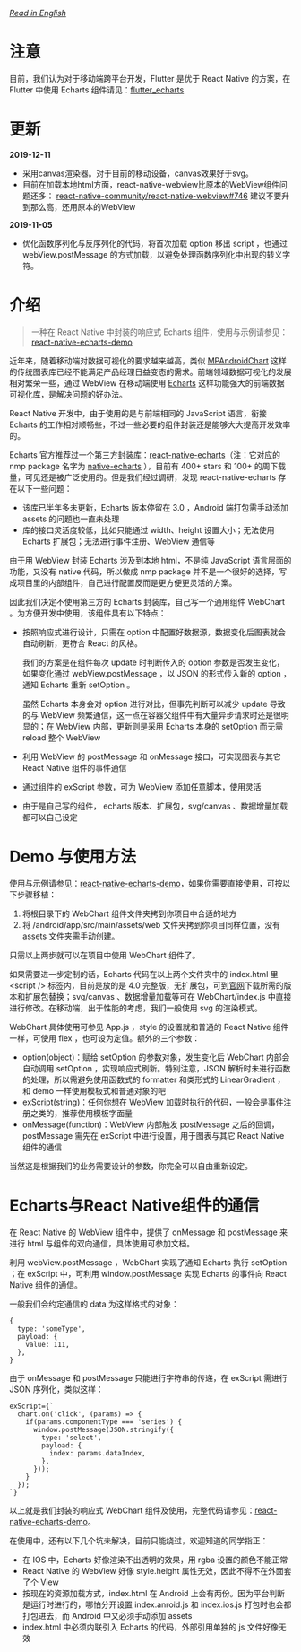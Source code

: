*[Read in English](README_EN.md)*

# 注意

目前，我们认为对于移动端跨平台开发，Flutter 是优于 React Native 的方案，在 Flutter 中使用 Echarts 组件请见：[flutter_echarts](https://github.com/entronad/flutter_echarts) 

# 更新

**2019-12-11**

- 采用canvas渲染器。对于目前的移动设备，canvas效果好于svg。
- 目前在加载本地html方面，react-native-webview比原本的WebView组件问题还多：
  [react-native-community/react-native-webview#746](https://github.com/react-native-community/react-native-webview/issues/746)
  建议不要升到那么高，还用原本的WebView

**2019-11-05**

- 优化函数序列化与反序列化的代码，将首次加载 option 移出 script ，也通过 webView.postMessage 的方式加载，以避免处理函数序列化中出现的转义字符。



# 介绍

> 一种在 React Native 中封装的响应式 Echarts 组件，使用与示例请参见：[react-native-echarts-demo](https://github.com/entronad/react-native-echarts-demo)

近年来，随着移动端对数据可视化的要求越来越高，类似 [MPAndroidChart](https://github.com/PhilJay/MPAndroidChart) 这样的传统图表库已经不能满足产品经理日益变态的需求。前端领域数据可视化的发展相对繁荣一些，通过 WebView 在移动端使用 [Echarts](http://echarts.baidu.com/) 这样功能强大的前端数据可视化库，是解决问题的好办法。

React Native 开发中，由于使用的是与前端相同的 JavaScript 语言，衔接 Echarts 的工作相对顺畅些，不过一些必要的组件封装还是能够大大提高开发效率的。

Echarts 官方推荐过一个第三方封装库：[react-native-echarts](https://github.com/somonus/react-native-echarts)（注：它对应的 nmp package 名字为 [native-echarts](https://www.npmjs.com/package/native-echarts)  ），目前有 400+ stars 和 100+ 的周下载量，可见还是被广泛使用的。但是我们经过调研，发现 react-native-echarts 存在以下一些问题：

- 该库已半年多未更新，Echarts 版本停留在 3.0 ，Android 端打包需手动添加 assets 的问题也一直未处理
- 库的接口灵活度较低，比如只能通过 width、height 设置大小；无法使用 Echarts 扩展包；无法进行事件注册、WebView 通信等

由于用 WebView 封装 Echarts 涉及到本地 html，不是纯 JavaScript 语言层面的功能，又没有 native 代码，所以做成 nmp package 并不是一个很好的选择，写成项目里的内部组件，自己进行配置反而是更方便更灵活的方案。

因此我们决定不使用第三方的 Echarts 封装库，自己写一个通用组件 WebChart 。为方便开发中使用，该组件具有以下特点：

- 按照响应式进行设计，只需在 option 中配置好数据源，数据变化后图表就会自动刷新，更符合 React 的风格。

  我们的方案是在组件每次 update 时判断传入的 option 参数是否发生变化，如果变化通过 webView.postMessage ，以 JSON 的形式传入新的 option ，通知 Echarts 重新 setOption 。

  虽然 Echarts 本身会对 option 进行对比，但事先判断可以减少 update 导致的与 WebView 频繁通信，这一点在容器父组件中有大量异步请求时还是很明显的；在 WebView 内部，更新则是采用 Echarts 本身的 setOption 而无需 reload 整个 WebView

- 利用 WebView 的 postMessage 和 onMessage 接口，可实现图表与其它 React Native 组件的事件通信

- 通过组件的 exScript 参数，可为 WebView 添加任意脚本，使用灵活

- 由于是自己写的组件， echarts 版本、扩展包，svg/canvas 、数据增量加载都可以自己设定

# Demo 与使用方法

使用与示例请参见：[react-native-echarts-demo](https://github.com/entronad/react-native-echarts-demo)，如果你需要直接使用，可按以下步骤移植：

1. 将根目录下的 WebChart 组件文件夹拷到你项目中合适的地方
2. 将 /android/app/src/main/assets/web 文件夹拷到你项目同样位置，没有 assets 文件夹需手动创建。

只需以上两步就可以在项目中使用 WebChart 组件了。

如果需要进一步定制的话，Echarts 代码在以上两个文件夹中的 index.html 里 \<script /\> 标签内，目前是放的是 4.0 完整版，无扩展包，可到[官网](http://echarts.baidu.com/download.html)下载所需的版本和扩展包替换；svg/canvas 、数据增量加载等可在 WebChart/index.js 中直接进行修改。在移动端，出于性能的考虑，我们一般使用 svg 的渲染模式。

WebChart 具体使用可参见 App.js ，style 的设置就和普通的 React Native 组件一样，可使用 flex ，也可设为定值。额外的三个参数：

- option(object)：赋给 setOption 的参数对象，发生变化后 WebChart 内部会自动调用 setOption ，实现响应式刷新。特别注意，JSON 解析时未进行函数的处理，所以需避免使用函数式的 formatter 和类形式的 LinearGradient ，和 demo 一样使用模板式和普通对象的吧
- exScript(string)：任何你想在 WebView  加载时执行的代码，一般会是事件注册之类的，推荐使用模板字面量
- onMessage(function)：WebView 内部触发 postMessage 之后的回调，postMessage 需先在 exScript 中进行设置，用于图表与其它 React Native 组件的通信

当然这是根据我们的业务需要设计的参数，你完全可以自由重新设定。

# Echarts与React Native组件的通信

在 React Native 的 WebView 组件中，提供了 onMessage 和 postMessage 来进行 html 与组件的双向通信，具体使用可参加文档。

利用 webView.postMessage ，WebChart 实现了通知 Echarts 执行 setOption ；在 exScript 中，可利用 window.postMessage 实现 Echarts 的事件向 React Native 组件的通信。

一般我们会约定通信的 data 为这样格式的对象：

```
{
  type: 'someType',
  payload: {
  	value: 111,
  },
}
```

由于 onMessage 和 postMessage 只能进行字符串的传递，在 exScript 需进行 JSON 序列化，类似这样：

```
exScript={`
  chart.on('click', (params) => {
    if(params.componentType === 'series') {
      window.postMessage(JSON.stringify({
        type: 'select',
        payload: {
      	  index: params.dataIndex,
        },
      }));
    }
  });
`}
```



以上就是我们封装的响应式 WebChart 组件及使用，完整代码请参见：[react-native-echarts-demo](https://github.com/entronad/react-native-echarts-demo)。

在使用中，还有以下几个坑未解决，目前只能绕过，欢迎知道的同学指正：

- 在 IOS 中，Echarts 好像渲染不出透明的效果，用 rgba 设置的颜色不能正常
- React Native 的 WebView 好像 style.height 属性无效，因此不得不在外面套了个 View
- 按现在的资源加载方式，index.html 在 Android 上会有两份。因为平台判断是运行时进行的，哪怕分开设置 index.anroid.js 和 index.ios.js 打包时也会都打包进去，而 Android 中又必须手动添加 assets
- index.html 中必须内联引入 Echarts 的代码，外部引用单独的 js 文件好像无效
